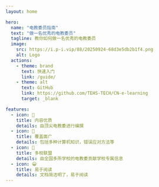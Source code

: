 ```yaml
---
layout: home

hero:
  name: "电教委员指南"
  text: "做一名优秀的电教委员"
  tagline: 教你如何做一名优秀的电教委员
  image:
    src: https://i.p-i.vip/88/20250924-68d3e5db2b1f4.png
    alt: Logo
  actions:
    - theme: brand
      text: 快速入门
      link: /guide/
    - theme: alt
      text: GitHub
      link: https://github.com/TEHS-TECH/CN-e-learning
      target: _blank

features:
  - icon: 📝
    title: 内容优质
    details: 由顶尖电教委进行编撰
  - icon: 🔄
    title: 覆盖面广
    details: 包括多种计算机知识，错误应对方法等
  - icon: 🏫
    title: 多校联盟
    details: 由全国多所学校的电教委贡献学校专属信息
  - icon: 😀
    title: 易于阅读
    details: 文档简洁明了，易于阅读
---
```


